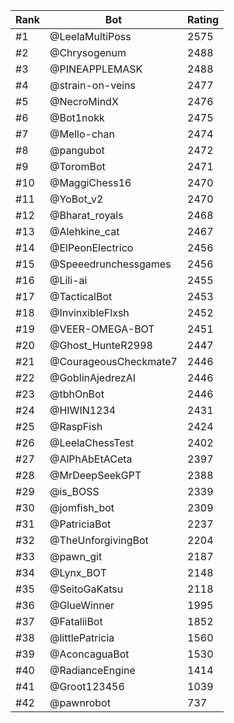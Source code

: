 Rank|Bot|Rating
---|---|---
#1|@LeelaMultiPoss|2575
#2|@Chrysogenum|2488
#3|@PINEAPPLEMASK|2488
#4|@strain-on-veins|2477
#5|@NecroMindX|2476
#6|@Bot1nokk|2475
#7|@Mello-chan|2474
#8|@pangubot|2472
#9|@ToromBot|2471
#10|@MaggiChess16|2470
#11|@YoBot_v2|2470
#12|@Bharat_royals|2468
#13|@Alehkine_cat|2467
#14|@ElPeonElectrico|2456
#15|@Speeedrunchessgames|2456
#16|@Lili-ai|2455
#17|@TacticalBot|2453
#18|@InvinxibleFlxsh|2452
#19|@VEER-OMEGA-BOT|2451
#20|@Ghost_HunteR2998|2447
#21|@CourageousCheckmate7|2446
#22|@GoblinAjedrezAI|2446
#23|@tbhOnBot|2446
#24|@HIWIN1234|2431
#25|@RaspFish|2424
#26|@LeelaChessTest|2402
#27|@AlPhAbEtACeta|2397
#28|@MrDeepSeekGPT|2388
#29|@is_BOSS|2339
#30|@jomfish_bot|2309
#31|@PatriciaBot|2237
#32|@TheUnforgivingBot|2204
#33|@pawn_git|2187
#34|@Lynx_BOT|2148
#35|@SeitoGaKatsu|2118
#36|@GlueWinner|1995
#37|@FataliiBot|1852
#38|@littlePatricia|1560
#39|@AconcaguaBot|1530
#40|@RadianceEngine|1414
#41|@Groot123456|1039
#42|@pawnrobot|737
